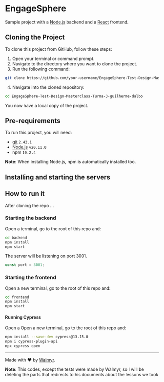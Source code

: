 # EngageSphere

Sample project with a [Node.js](https://nodejs.org/) backend and a [React](https://react.dev/) frontend.


## Cloning the Project

To clone this project from GitHub, follow these steps:

1. Open your terminal or command prompt.
2. Navigate to the directory where you want to clone the project.
3. Run the following command:

  ```sh
  git clone https://github.com/your-username/EngageSphere-Test-Design-Masterclass-Turma-3-guilherme-dalbo.git
  ```

4. Navigate into the cloned repository:

  ```sh
  cd EngageSphere-Test-Design-Masterclass-Turma-3-guilherme-dalbo
  ```

You now have a local copy of the project.

## Pre-requirements

To run this project, you will need:

- [git](https://git-scm.com/downloads)  `2.42.1` 
- [Node.js](https://nodejs.org/en/)  `v20.11.0` 
- npm  `10.2.4` 

**Note:** When installing Node.js, npm is automatically installed too.

##  Installing and starting the servers

## How to run it

After cloning the repo ...

###  Starting the backend

Open a terminal, go to the root of this repo and:

```sh
cd backend
npm install
npm start
```

The server will be listening on port 3001.

```js
const port = 3001;
```

###  Starting the frontend

Open a new terminal, go to the root of this repo and:

```sh
cd frontend
npm install
npm start
```

#### Running Cypress

Open a Open a new terminal, go to the root of this repo and:

```sh
npm install --save-dev cypress@13.15.0
npm i cypress-plugin-api
npx cypress open
```

___

Made with ❤️ by [Walmyr](https://walmyr.dev).

**Note:**
This codes, except the tests were made by Walmyr, so I will be deleting the parts that redirects to his documents about the lessons we took 
